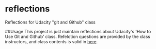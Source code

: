 # reflections
Reflections for Udacity "git and Github" class

##Usage
This project is just maintain reflections about Udacity's 'How to Use Git and Github' class.
Refelction questions are provided by the class instructors, and class contents is valid in [here](https://classroom.udacity.com/courses/ud775/lessons/2980038599/concepts/29607789240923).
